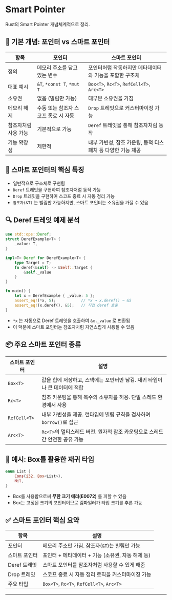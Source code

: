 # Smart Pointer

Rust의 Smart Pointer 개념체계적으로 정리.

## 🧠 기본 개념: 포인터 vs 스마트 포인터
| 항목               | 포인터                                      | 스마트 포인터                                               |
|--------------------|---------------------------------------------|-------------------------------------------------------------|
| 정의               | 메모리 주소를 담고 있는 변수                | 포인터처럼 작동하지만 메타데이터와 기능을 포함한 구조체      |
| 대표 예시          | `&T`, `*const T`, `*mut T`                  | `Box<T>`, `Rc<T>`, `RefCell<T>`, `Arc<T>`                    |
| 소유권             | 없음 (빌림만 가능)                         | 대부분 소유권을 가짐                                         |
| 메모리 해제        | 수동 또는 참조자 스코프 종료 시 자동       | `Drop` 트레잇으로 커스터마이징 가능                          |
| 참조자처럼 사용 가능| 기본적으로 가능                             | `Deref` 트레잇을 통해 참조자처럼 동작                        |
| 기능 확장성        | 제한적                                     | 내부 가변성, 참조 카운팅, 동적 디스패치 등 다양한 기능 제공  |

## 🧰 스마트 포인터의 핵심 특징
- 일반적으로 구조체로 구현됨
- `Deref` 트레잇을 구현하여 참조자처럼 동작 가능
- `Drop` 트레잇을 구현하여 스코프 종료 시 자동 정리 가능
- `참조자(&T)` 는 빌림만 가능하지만, 스마트 포인터는 소유권을 가질 수 있음

## 🔍 Deref 트레잇 예제 분석
```rust
use std::ops::Deref;
struct DerefExample<T> {
    _value: T,
}

impl<T> Deref for DerefExample<T> {
    type Target = T;
    fn deref(&self) -> &Self::Target {
        &self._value
    }
}

fn main() {
    let x = DerefExample { _value: 5 };
    assert_eq!(*x, 5);           // *x → x.deref() → &5
    assert_eq!(x.deref(), &5);   // 직접 deref 호출
}
```

- `*x` 는 자동으로 Deref 트레잇을 호출하여 `&x._value` 로 변환됨
- 이 덕분에 스마트 포인터는 참조자처럼 자연스럽게 사용될 수 있음

## 📦 주요 스마트 포인터 종류

| 스마트 포인터   | 설명                                                                 |
|------------------|----------------------------------------------------------------------|
| `Box<T>`         | 값을 힙에 저장하고, 스택에는 포인터만 남김. 재귀 타입이나 큰 데이터에 적합 |
| `Rc<T>`          | 참조 카운팅을 통해 복수의 소유자를 허용. 단일 스레드 환경에서 사용         |
| `RefCell<T>`     | 내부 가변성을 제공. 런타임에 빌림 규칙을 검사하며 `borrow()`로 접근         |
| `Arc<T>`         | `Rc<T>`의 멀티스레드 버전. 원자적 참조 카운팅으로 스레드 간 안전한 공유 가능 |


## 🧪 예시: Box를 활용한 재귀 타입
```rust
enum List {
    Cons(i32, Box<List>),
    Nil,
}
```

- Box<List>를 사용함으로써 **무한 크기 에러(E0072)** 를 피할 수 있음
- Box는 고정된 크기의 포인터이므로 컴파일러가 타입 크기를 추론 가능

## ✅ 스마트 포인터 핵심 요약
| 항목               | 설명                                                          |
|--------------------|---------------------------------------------------------------|
| 포인터             | 메모리 주소만 가짐. 참조자(`&T`)는 빌림만 가능                   |
| 스마트 포인터      | 포인터 + 메타데이터 + 기능 (소유권, 자동 해제 등)                |
| Deref 트레잇       | 스마트 포인터를 참조자처럼 사용할 수 있게 해줌                   |
| Drop 트레잇        | 스코프 종료 시 자동 정리 로직을 커스터마이징 가능                |
| 주요 타입          | `Box<T>`, `Rc<T>`, `RefCell<T>`, `Arc<T>`                     |
---

